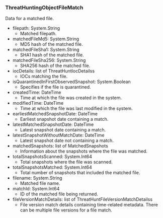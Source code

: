 ### ThreatHuntingObjectFileMatch
Data for a matched file.

- filepath: System.String
  - Matched filepath.
- matchedFileMd5: System.String
  - MD5 hash of the matched file.
- matchedFileSha1: System.String
  - SHA1 hash of the matched file.
- matchedFileSha256: System.String
  - SHA256 hash of the matched file.
- iocDetails: list of ThreatHuntIocDetailss
  - IOCs matching the file.
- isQuarantinedInFirstObservedSnapshot: System.Boolean
  - Specifies if the file is quarantined.
- createdTime: DateTime
  - Time at which the file was created in the system.
- modifiedTime: DateTime
  - Time at which the file was last modified in the system.
- earliestMatchedSnapshotDate: DateTime
  - Earliest snapshot date containing a match.
- latestMatchedSnapshotDate: DateTime
  - Latest snapshot date containing a match.
- latestSnapshotWithoutMatchDate: DateTime
  - Latest snapshot date not containing a match.
- matchedSnapshots: list of MatchedSnapshots
  - Information about the snapshots where the file was matched.
- totalSnapshotsScanned: System.Int64
  - Total snapshots where the file was scanned.
- totalSnapshotsMatched: System.Int64
  - Total number of snapshots that included the matched file.
- filename: System.String
  - Matched file name.
- matchId: System.Int64
  - ID of the matched file being returned.
- fileVersionMatchDetails: list of ThreatHuntFileVersionMatchDetailss
  - File version match details containing time-related metadata.
There can be multiple file versions for a file match.
